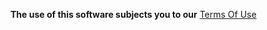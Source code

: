 **The use of this software subjects you to our** [Terms Of Use](https://prrvchr.github.io/KiCad-BOM-CPL-Plugin/LICENSE)

